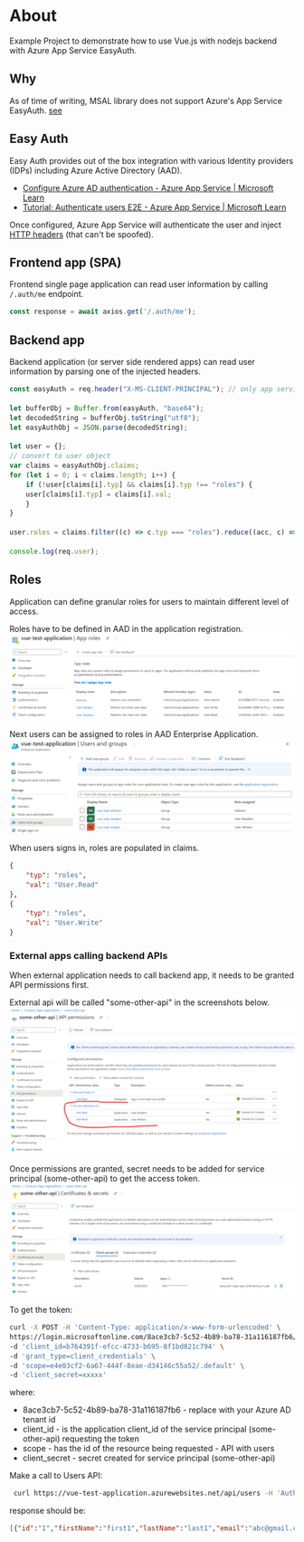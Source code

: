 # About
Example Project to demonstrate how to use Vue.js with nodejs backend with Azure App Service EasyAuth.

## Why
As of time of writing, MSAL library does not support Azure's App Service EasyAuth.
[see](https://github.com/AzureAD/microsoft-authentication-library-for-js/issues/3972)

## Easy Auth
Easy Auth provides out of the box integration with various Identity providers (IDPs) including Azure Active Directory (AAD).

* [Configure Azure AD authentication - Azure App Service | Microsoft Learn](https://learn.microsoft.com/en-us/azure/app-service/configure-authentication-provider-aad)
* [Tutorial: Authenticate users E2E - Azure App Service | Microsoft Learn](https://learn.microsoft.com/en-us/azure/app-service/tutorial-auth-aad?pivots=platform-linux)

Once configured, Azure App Service will authenticate the user and inject [HTTP headers](https://learn.microsoft.com/en-us/azure/active-directory-b2c/configure-authentication-in-azure-web-app#retrieve-tokens-in-app-code) (that can't be spoofed).

## Frontend app (SPA)
Frontend single page application can read user information by calling `/.auth/me` endpoint.

```js
const response = await axios.get('/.auth/me');
```

## Backend app
Backend application (or server side rendered apps) can read user information by parsing one of the injected headers.

```js
const easyAuth = req.header("X-MS-CLIENT-PRINCIPAL"); // only app service can set this header

let bufferObj = Buffer.from(easyAuth, "base64");
let decodedString = bufferObj.toString("utf8");
let easyAuthObj = JSON.parse(decodedString);

let user = {};
// convert to user object
var claims = easyAuthObj.claims;
for (let i = 0; i < claims.length; i++) {
    if (!user[claims[i].typ] && claims[i].typ !== "roles") {
    user[claims[i].typ] = claims[i].val;
    }
}

user.roles = claims.filter((c) => c.typ === "roles").reduce((acc, c) => { acc[c.val] = true; return acc; }, {});

console.log(req.user);
```

## Roles
Application can define granular roles for users to maintain different level of access.

Roles have to be defined in AAD in the application registration.
![Application Registration App Roles](./img/app-registration.png "Application Registration")

Next users can be assigned to roles in AAD Enterprise Application.
![Enterprise Application Users and Groups](./img/enterprise-application.png "Enterprise Application")

When users signs in, roles are populated in claims.

```json
{
    "typ": "roles",
    "val": "User.Read"
},
{
    "typ": "roles",
    "val": "User.Write"
}
```

### External apps calling backend APIs
When external application needs to call backend app, it needs to be granted API permissions first.

External api will be called "some-other-api" in the screenshots below.
![API Permissions](./img/api-permissions.png "API Permissions")

Once permissions are granted, secret needs to be added for service principal (some-other-api) to get the access token.
![API Secret](./img/api-secret.png "API Secret")

To get the token:
```bash
curl -X POST -H 'Content-Type: application/x-www-form-urlencoded' \
https://login.microsoftonline.com/8ace3cb7-5c52-4b89-ba78-31a116187fb6/oauth2/v2.0/token \
-d 'client_id=b764391f-efcc-4733-b695-8f1bd821c794' \
-d 'grant_type=client_credentials' \
-d 'scope=e4e03cf2-6a67-444f-8eae-d34146c55a52/.default' \
-d 'client_secret=xxxxx'
```
where:
* 8ace3cb7-5c52-4b89-ba78-31a116187fb6 - replace with your Azure AD tenant id
* client_id - is the application client_id of the service principal (some-other-api) requesting the token
* scope - has the id of the resource being requested - API with users
* client_secret - secret created for service principal (some-other-api)

Make a call to Users API:
```bash
 curl https://vue-test-application.azurewebsites.net/api/users -H 'Authorization: Bearer <<ACCESS_TOKEN_FROM_AZURE_AD>>'
 ```

 response should be:
 ```json
[{"id":"1","firstName":"first1","lastName":"last1","email":"abc@gmail.com"},{"id":"2","firstName":"first2","lastName":"last2","email":"abc@gmail.com"},{"id":"3","firstName":"first3","lastName":"last3","email":"abc@gmail.com"}]
```